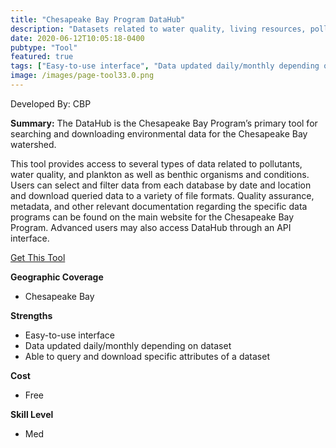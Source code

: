 ```yaml
---
title: "Chesapeake Bay Program DataHub"
description: "Datasets related to water quality, living resources, pollution, and fluorescence"
date: 2020-06-12T10:05:18-0400
pubtype: "Tool"
featured: true
tags: ["Easy-to-use interface", "Data updated daily/monthly depending on dataset", "Able to query and download specific attributes of a dataset"]
image: /images/page-tool33.0.png
---
```

Developed By: CBP

**Summary:** The DataHub is the Chesapeake Bay Program’s primary tool for searching and downloading environmental data for the Chesapeake Bay watershed.

This tool provides access to several types of data related to pollutants, water quality, and plankton as well as benthic organisms and conditions. Users can select and filter data from each database by date and location and download queried data to a variety of file formats. Quality assurance, metadata, and other relevant documentation regarding the specific data programs can be found on the main website for the Chesapeake Bay Program. Advanced users may also access DataHub through an API interface. 




<a href="http://data.chesapeakebay.net/Home" target="_blank">Get This Tool</a>

__**Geographic Coverage**__
-  Chesapeake Bay

__**Strengths**__
-  Easy-to-use interface
-  Data updated daily/monthly depending on dataset
-  Able to query and download specific attributes of a dataset

__**Cost**__
- Free

__**Skill Level**__
- Med
